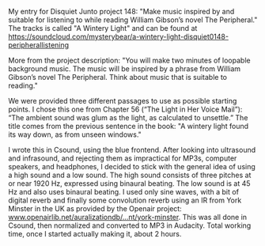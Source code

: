 My entry for Disquiet Junto project 148: "Make music inspired by and suitable for listening to while reading William Gibson’s novel The Peripheral." The tracks is called "A Wintery Light" and can be found at https://soundcloud.com/mysterybear/a-wintery-light-disquiet0148-peripherallistening

More from the project description: "You will make two minutes of loopable background music. The music will be inspired by a phrase from William Gibson’s novel The Peripheral. Think about music that is suitable to reading."

We were provided three different passages to use as possible starting points. I chose this one from Chapter 56 (“The Light in Her Voice Mail”): “The ambient sound was glum as the light, as calculated to unsettle.” The title comes from the previous sentence in the book: "A wintery light found its way down, as from unseen windows."

I wrote this in Csound, using the blue frontend. After looking into ultrasound and infrasound, and rejecting them as impractical for MP3s, computer speakers, and headphones, I decided to stick with the general idea of using a high sound and a low sound. The high sound consists of three pitches at or near 1920 Hz, expressed using binaural beating. The low sound is at 45 Hz and also uses binaural beating. I used only sine waves, with a bit of digital reverb and finally some convolution reverb using an IR from York Minster in the UK as provided by the Openair project: www.openairlib.net/auralizationdb/…nt/york-minster. This was all done in Csound, then normalized and converted to MP3 in Audacity. Total working time, once I started actually making it, about 2 hours.

